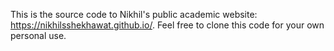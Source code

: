 This is the source code to Nikhil's public academic website: https://nikhilsshekhawat.github.io/. Feel free to clone this code for your own personal use.

